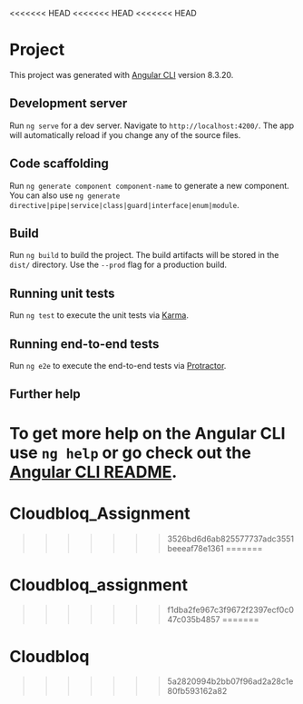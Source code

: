 <<<<<<< HEAD
<<<<<<< HEAD
<<<<<<< HEAD
# Project

This project was generated with [Angular CLI](https://github.com/angular/angular-cli) version 8.3.20.

## Development server

Run `ng serve` for a dev server. Navigate to `http://localhost:4200/`. The app will automatically reload if you change any of the source files.

## Code scaffolding

Run `ng generate component component-name` to generate a new component. You can also use `ng generate directive|pipe|service|class|guard|interface|enum|module`.

## Build

Run `ng build` to build the project. The build artifacts will be stored in the `dist/` directory. Use the `--prod` flag for a production build.

## Running unit tests

Run `ng test` to execute the unit tests via [Karma](https://karma-runner.github.io).

## Running end-to-end tests

Run `ng e2e` to execute the end-to-end tests via [Protractor](http://www.protractortest.org/).

## Further help

To get more help on the Angular CLI use `ng help` or go check out the [Angular CLI README](https://github.com/angular/angular-cli/blob/master/README.md).
=======
# Cloudbloq_Assignment
>>>>>>> 3526bd6d6ab825577737adc3551beeeaf78e1361
=======
# Cloudbloq_assignment
>>>>>>> f1dba2fe967c3f9672f2397ecf0c047c035b4857
=======
# Cloudbloq
>>>>>>> 5a2820994b2bb07f96ad2a28c1e80fb593162a82
